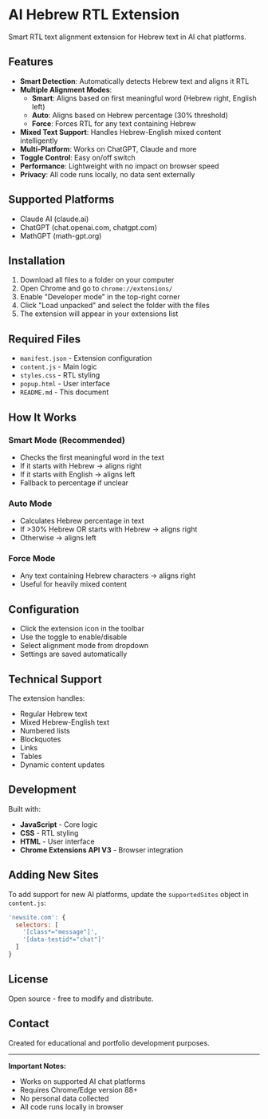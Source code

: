 # AI Hebrew RTL Extension

Smart RTL text alignment extension for Hebrew text in AI chat platforms.

## Features

- **Smart Detection**: Automatically detects Hebrew text and aligns it RTL
- **Multiple Alignment Modes**: 
  - **Smart**: Aligns based on first meaningful word (Hebrew right, English left)
  - **Auto**: Aligns based on Hebrew percentage (30% threshold)
  - **Force**: Forces RTL for any text containing Hebrew
- **Mixed Text Support**: Handles Hebrew-English mixed content intelligently
- **Multi-Platform**: Works on ChatGPT, Claude and more
- **Toggle Control**: Easy on/off switch
- **Performance**: Lightweight with no impact on browser speed
- **Privacy**: All code runs locally, no data sent externally

## Supported Platforms

- Claude AI (claude.ai)
- ChatGPT (chat.openai.com, chatgpt.com)
- MathGPT (math-gpt.org)

## Installation

1. Download all files to a folder on your computer
2. Open Chrome and go to `chrome://extensions/`
3. Enable "Developer mode" in the top-right corner
4. Click "Load unpacked" and select the folder with the files
5. The extension will appear in your extensions list

## Required Files

- `manifest.json` - Extension configuration
- `content.js` - Main logic
- `styles.css` - RTL styling
- `popup.html` - User interface
- `README.md` - This document

## How It Works

### Smart Mode (Recommended)
- Checks the first meaningful word in the text
- If it starts with Hebrew → aligns right
- If it starts with English → aligns left
- Fallback to percentage if unclear

### Auto Mode
- Calculates Hebrew percentage in text
- If >30% Hebrew OR starts with Hebrew → aligns right
- Otherwise → aligns left

### Force Mode
- Any text containing Hebrew characters → aligns right
- Useful for heavily mixed content

## Configuration

- Click the extension icon in the toolbar
- Use the toggle to enable/disable
- Select alignment mode from dropdown
- Settings are saved automatically

## Technical Support

The extension handles:
- Regular Hebrew text
- Mixed Hebrew-English text
- Numbered lists
- Blockquotes
- Links
- Tables
- Dynamic content updates

## Development

Built with:
- **JavaScript** - Core logic
- **CSS** - RTL styling
- **HTML** - User interface
- **Chrome Extensions API V3** - Browser integration

## Adding New Sites

To add support for new AI platforms, update the `supportedSites` object in `content.js`:

```javascript
'newsite.com': {
  selectors: [
    '[class*="message"]',
    '[data-testid*="chat"]'
  ]
}
```

## License

Open source - free to modify and distribute.

## Contact

Created for educational and portfolio development purposes.

---

**Important Notes:**
- Works on supported AI chat platforms
- Requires Chrome/Edge version 88+
- No personal data collected
- All code runs locally in browser